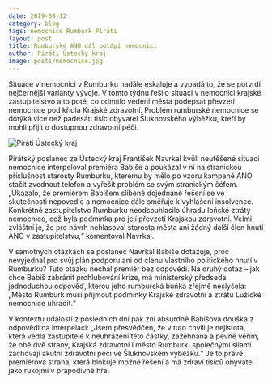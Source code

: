 ```yaml
---
date: 2019-08-12
category: blog
tags: nemocnice Rumburk Piráti
layout: post
title: Rumburské ANO dál potápí nemocnici
author: Piráti Ústecký kraj
image: posts/nemocnice.jpg
---
```


Situace v nemocnici v Rumburku nadále eskaluje a vypadá to, že se potvrdí nejčernější varianty vývoje. V tomto týdnu řešilo situaci v nemocnici krajské zastupitelstvo a to poté, co odmítlo vedení města podepsat převzetí nemocnice pod křídla Krajské zdravotní. Problém rumburské nemocnice se dotýká více než padesáti tisíc obyvatel Šluknovského výběžku, kteří by mohli přijít o dostupnou zdravotní péči.

![Piráti Ústecký kraj](https://ustecky.pirati.cz/assets/img/posts/sablona-1.png)

Pirátský poslanec za Ústecký kraj František Navrkal kvůli neutěšené situaci nemocnice interpeloval premiéra Babiše a poukázal v ní na stranickou příslušnost starosty Rumburku, kterému by mělo po vzoru kampaně ANO stačit zvednout telefon a vyřešit problém se svým stranickým šéfem. „Ukázalo, že premiérem Babišem slíbené dojednané řešení se ve skutečnosti nepovedlo a nemocnice dále směřuje k vyhlášení insolvence. Konkrétně zastupitelstvo Rumburku neodsouhlasilo úhradu loňské ztráty nemocnice, což byla podmínka pro její převzetí Krajskou zdravotní. Velmi zvláštní je, že pro návrh nehlasoval starosta města ani žádný další člen hnutí ANO v zastupitelstvu,“ komentoval Navrkal.

 V samotných otázkách se poslanec Navrkal Babiše dotazuje, proč nevyjednal pro svůj plán podporu ani od clenu vlastního politického hnutí v Rumburku? Tuto otázku nechal premiér bez odpovědi.  Na druhý dotaz – jak chce Babiš zabránit prohlubování krize, má ministerský předseda jednoduchou odpověď, kterou jeho rumburská buňka zřejmě neslyšela: „Město Rumburk musí přijmout podmínky Krajské zdravotní a ztrátu Lužické nemocnice uhradit.“
 
 V kontextu událostí z posledních dní pak zní absurdně Babišova douška z odpovědi na interpelaci: „Jsem přesvědčen, že v tuto chvíli je nejistota, která vedla zastupitele k neuhrazení této částky, zažehnána a pevně věřím, že obě dvě strany, Krajská zdravotní i město Rumburk, společnými silami zachovají akutní zdravotní péči ve Šluknovském výběžku.“ Je to právě premiérova strana, která blokuje možné řešení a má zdraví tisíců obyvatel jako rukojmí v prapodivné hře.


